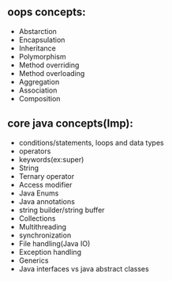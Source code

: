 ## oops concepts:
 - Abstarction
 - Encapsulation
 - Inheritance
 - Polymorphism
 - Method overriding
 - Method overloading
 - Aggregation
 - Association
 - Composition
 
## core java concepts(Imp):
- conditions/statements, loops and data types
- operators
- keywords(ex:super)
- String
- Ternary operator
- Access modifier
- Java Enums
- Java annotations
- string builder/string buffer
- Collections
- Multithreading
- synchronization
- File handling(Java IO)
- Exception handling
- Generics
- Java interfaces vs java abstract classes
